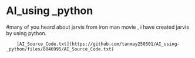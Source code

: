 # AI_using _python
 #many of you heard about jarvis from iron man movie , i have created jarvis by using python.

        [AI_Source_Code.txt](https://github.com/tanmay250501/AI_using-_python/files/8046995/AI_Source_Code.txt)

